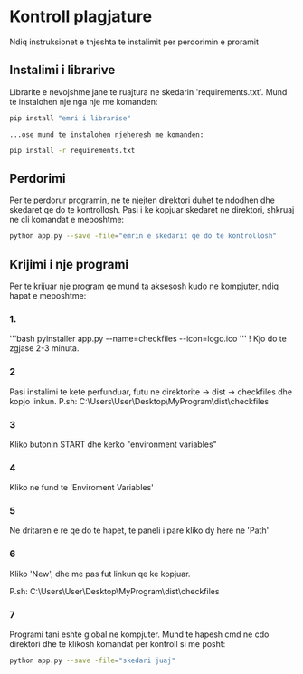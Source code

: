 # Kontroll plagjature

Ndiq instruksionet e thjeshta te instalimit per perdorimin e proramit

## Instalimi i librarive

Librarite e nevojshme jane te ruajtura ne skedarin 'requirements.txt'.
Mund te instalohen nje nga nje me komanden:
```bash
pip install "emri i librarise"
```
    ...ose mund te instalohen njeheresh me komanden:

```bash
pip install -r requirements.txt
```

## Perdorimi

Per te perdorur programin, ne te njejten direktori duhet te ndodhen dhe skedaret qe do te kontrollosh.
Pasi i ke kopjuar skedaret ne direktori, shkruaj ne cli komandat e meposhtme:
```bash
python app.py --save -file="emrin e skedarit qe do te kontrollosh"
```


## Krijimi i nje programi

Per te krijuar nje program qe mund ta aksesosh kudo ne kompjuter, ndiq hapat e meposhtme:

### 1.

'''bash
pyinstaller app.py --name=checkfiles --icon=logo.ico
'''
! Kjo do te zgjase 2-3 minuta.

### 2 

Pasi instalimi te kete perfunduar, futu ne direktorite
-> dist -> checkfiles dhe kopjo linkun.
P.sh: C:\Users\User\Desktop\MyProgram\dist\checkfiles

### 3 

Kliko butonin START dhe kerko "environment variables"

### 4 

Kliko ne fund te 'Enviroment Variables'

### 5

Ne dritaren e re qe do te hapet, te paneli i pare kliko dy here ne 'Path'

### 6

Kliko 'New', dhe me pas fut linkun qe ke kopjuar.

P.sh: C:\Users\User\Desktop\MyProgram\dist\checkfiles

### 7 

Programi tani eshte global ne kompjuter. Mund te hapesh cmd ne cdo direktori dhe te klikosh komandat per kontroll si me posht:

```bash
python app.py --save -file="skedari juaj"
```